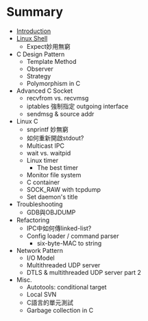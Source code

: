 # Summary

* [Introduction](README.md)
* [Linux Shell](linux_shell.md)
   * Expect妙用無窮
* C Design Pattern 
   * Template Method
   * Observer
   * Strategy
   * Polymorphism in C
* Advanced C Socket
   * recvfrom vs. recvmsg
   * iptables 強制指定 outgoing interface
   * sendmsg & source addr
* Linux C
   * snprintf 妙無窮
   * 如何重新開啟stdout?
   * Multicast IPC
   * wait vs. waitpid
   * Linux timer
       * The best timer
   * Monitor file system
   * C container
   * SOCK_RAW with tcpdump
   * Set daemon's title
* Troubleshooting
   * GDB與OBJDUMP
* Refactoring
   * IPC中如何傳linked-list?
   * Config loader / command parser
       * six-byte-MAC to string
* Network Pattern
   * I/O Model
   * Multithreaded UDP server
   * DTLS & multithreaded UDP server part 2
* Misc.
   * Autotools: conditional target
   * Local SVN
   * C語言的單元測試
   * Garbage collection in C

